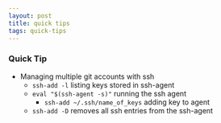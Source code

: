 ```yaml
---
layout: post
title: quick tips
tags: quick-tips
---
```


### Quick Tip
* Managing multiple git accounts with ssh
  * `ssh-add -l` listing keys stored in ssh-agent
  * `eval "$(ssh-agent -s)"` running the ssh agent
    * `ssh-add ~/.ssh/name_of_keys` adding key to agent  
  * `ssh-add -D` removes all ssh entries from the ssh-agent